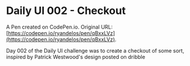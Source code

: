 # Daily UI 002 - Checkout

A Pen created on CodePen.io. Original URL: [https://codepen.io/ryandelos/pen/qBxxLVz](https://codepen.io/ryandelos/pen/qBxxLVz).

Day 002 of the Daily UI challenge was to create a checkout of some sort, inspired by Patrick Westwood's design posted on dribble 